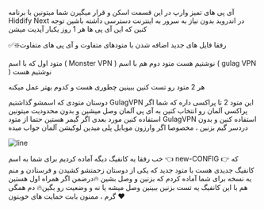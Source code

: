 آی پی های تمیز وارپ در این قسمت اسکن و قرار میگیرن
شما میتونین با برنامه Hiddify Next در اندروید بدون نیاز به سرور به اینترنت دسترسی داشته باشین
توجه کنین که این آی پی ها هر 1 روز یکبار آپدیت میشن

✅❇️رفقا فایل های جدید اضافه شدن با متودهای متفاوت و آی پی های متفاوت

متود اول که با اسم ( Monster VPN ) نوشتیم هست
متود دوم هم با اسم ( gulag VPN ) نوشتیم هست

هر 2 متود رو تست کنین ببینین چطوری هست و کدوم بهتر عمل میکنه


دوستان متودی که اسمشو گذاشتیم GulagVPN این متود 2 تا پراکسی داره که شما اگر پراکسی آلمان رو انتخاب کنین به آی پی آلمان وصل میشین و بدون محدودیت میتونین استفاده کنین
مورد بعدی اگر گیمر هستین حتما از متود GulagVPN استفاده کنین و بدون دردسر گیم بزنین ، مخصوصا اگر وارزون موبایل پلی میدین لوکیشن آلمان جواب میده

![line](https://github.com/ippscan/ippscanTEAM/assets/145909737/5d65bde6-1269-43e3-a512-f39d1cdaa300)

خب رفقا یه کانفیگ دیگه آماده کردیم برای شما به اسم 👈 new-CONFIG 👉 که کانفیگ جدیدی هست با متود جدید که یکی از دوستان زحمتشو کشیدن و فرستادن و منم یه نسخه برای شما آماده کردم که بزنین و وصل بشین
🔥درضمن اگر همراه اول هستین هم با این کانفیگ یه تست بزنین ببینین وصل میشه یا نه و وضعیت رو بگین🔥
دم همگی گرم ، ممنون بابت حمایت های خوبتون ❤️
